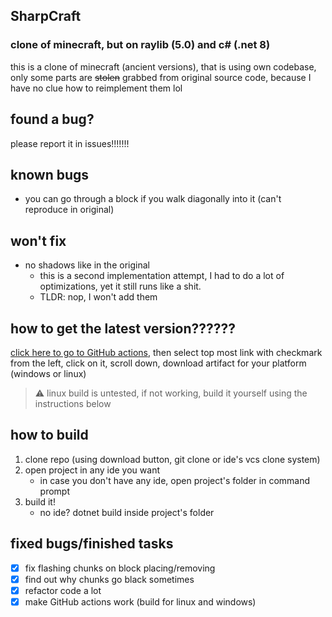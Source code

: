 ﻿## SharpCraft
### clone of minecraft, but on raylib (5.0) and c# (.net 8)

this is a clone of minecraft (ancient versions), that is using own codebase,
only some parts are ~~stolen~~ grabbed from original source code, because I have no clue how to reimplement them lol

## found a bug?
please report it in issues!!!!!!!

## known bugs
- you can go through a block if you walk diagonally into it (can't reproduce in original)

## won't fix
- no shadows like in the original
  - this is a second implementation attempt, I had to do a lot of optimizations, yet it still runs like a shit.
  - TLDR: nop, I won't add them
## how to get the latest version??????
[click here to go to GitHub actions](https://github.com/danilwhale/SharpCraft/actions/),
then select top most link with checkmark from the left, click on it,
scroll down, download artifact for your platform (windows or linux)
> ⚠️ linux build is untested, if not working, build it yourself using the instructions below

## how to build
1. clone repo (using download button, git clone or ide's vcs clone system)
2. open project in any ide you want
   - in case you don't have any ide, open project's folder in command prompt
3. build it!
   - no ide? dotnet build inside project's folder

## fixed bugs/finished tasks
- [x] fix flashing chunks on block placing/removing
- [x] find out why chunks go black sometimes
- [x] refactor code a lot
- [x] make GitHub actions work (build for linux and windows)